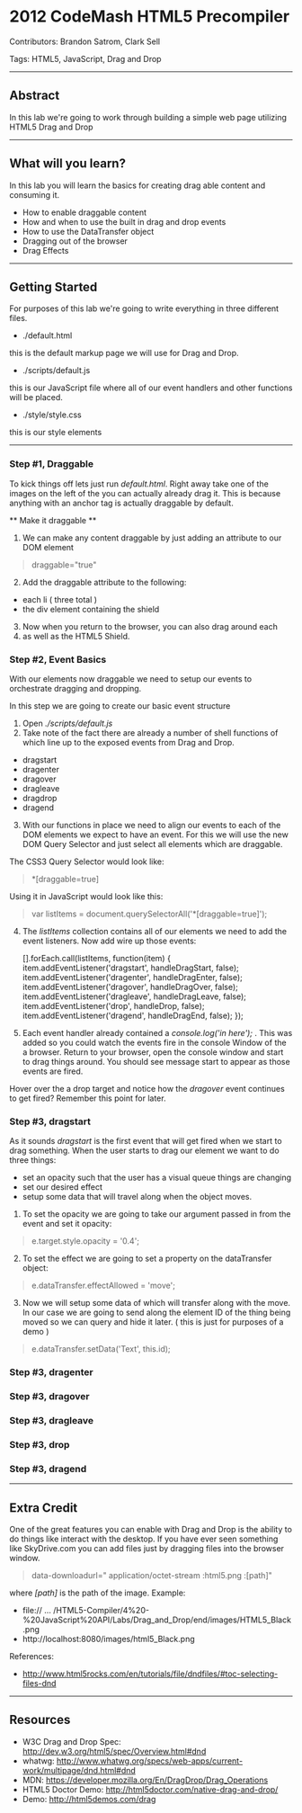 # 2012 CodeMash HTML5 Precompiler
Contributors: Brandon Satrom, Clark Sell

Tags: HTML5, JavaScript, Drag and Drop

- - -
## Abstract

In this lab we're going to work through building a simple web page utilizing HTML5 Drag and Drop

- - -
## What will you learn?

In this lab you will learn the basics for creating drag able content and consuming it.

* How to enable draggable content
* How and when to use the built in drag and drop events
* How to use the DataTransfer object
* Dragging out of the browser
* Drag Effects

- - - 
## Getting Started

For purposes of this lab we're going to write everything in three different files.

* ./default.html

this is the default markup page we will use for Drag and Drop.

* ./scripts/default.js

this is our JavaScript file where all of our event handlers and other functions will be placed.

* ./style/style.css

this is our style elements

- - - 
### Step #1, Draggable

To kick things off lets just run *default.html*. Right away take one of the images on the left of the you can actually already drag it. This is because anything with an anchor tag is actually draggable by default.

** Make it draggable **

1. We can make any content draggable by just adding an attribute to our DOM element

>	draggable="true"

2. Add the draggable attribute to the following:

* each li ( three total )
* the div element containing the shield

3. Now when you return to the browser, you can also drag around each <li> as well as the HTML5 Shield.

### Step #2, Event Basics 

With our elements now draggable we need to setup our events to orchestrate dragging and dropping.

In this step we are going to create our basic event structure 

1. Open *./scripts/default.js*
2. Take note of the fact there are already a number of shell functions of which line up to the exposed events from Drag and Drop.

* dragstart
* dragenter
* dragover
* dragleave
* dragdrop
* dragend

3. With our functions in place we need to align our events to each of the DOM elements we expect to have an event. For this we will use the new DOM Query Selector and just select all elements which are draggable.

The CSS3 Query Selector would look like:

> *[draggable=true]

Using it in JavaScript would look like this:

>	var listItems = document.querySelectorAll('*[draggable=true]');

4. The *listItems* collection contains all of our elements we need to add the event listeners. Now add wire up those events:

    [].forEach.call(listItems, function(item) {
        item.addEventListener('dragstart', handleDragStart, false);
        item.addEventListener('dragenter', handleDragEnter, false);
        item.addEventListener('dragover', handleDragOver, false);
        item.addEventListener('dragleave', handleDragLeave, false);
        item.addEventListener('drop', handleDrop, false);
        item.addEventListener('dragend', handleDragEnd, false);
    });

5. Each event handler already contained a *console.log('in here');* . This was added so you could watch the events fire in the console Window of the a browser. Return to your browser, open the console window and start to drag things around. You should see message start to appear as those events are fired.

Hover over the a drop target and notice how the *dragover* event continues to get fired? Remember this point for later.

### Step #3, dragstart

As it sounds *dragstart* is the first event that will get fired when we start to drag something. When the user starts to drag our element we want to do three things:

* set an opacity such that the user has a visual queue things are changing
* set our desired effect
* setup some data that will travel along when the object moves.

1. To set the opacity we are going to take our argument passed in from the event and set it opacity:

>	e.target.style.opacity = '0.4';

2. To set the effect we are going to set a property on the dataTransfer object:

>	e.dataTransfer.effectAllowed = 'move';

3. Now we will setup some data of which will transfer along with the move. In our case we are going to send along the element ID of the thing being moved so we can query and hide it later. ( this is just for purposes of a demo )

>	e.dataTransfer.setData('Text', this.id);

### Step #3, dragenter
### Step #3, dragover
### Step #3, dragleave
### Step #3, drop
### Step #3, dragend




---
## Extra Credit

One of the great features you can enable with Drag and Drop is the ability to do things like interact with the desktop. If you have ever seen something like SkyDrive.com you can add files just by dragging files into the browser window. 


>	data-downloadurl="
                application/octet-stream
                :html5.png
                :[path]"

where *[path]* is the path of the image. Example:

* file:// … /HTML5-Compiler/4%20-%20JavaScript%20API/Labs/Drag_and_Drop/end/images/HTML5_Black.png
* http://localhost:8080/images/html5_Black.png

References:

* http://www.html5rocks.com/en/tutorials/file/dndfiles/#toc-selecting-files-dnd

- - -
## Resources

* W3C Drag and Drop Spec: http://dev.w3.org/html5/spec/Overview.html#dnd
* whatwg: http://www.whatwg.org/specs/web-apps/current-work/multipage/dnd.html#dnd
* MDN: https://developer.mozilla.org/En/DragDrop/Drag_Operations
* HTML5 Doctor Demo: http://html5doctor.com/native-drag-and-drop/
* Demo: http://html5demos.com/drag
 

